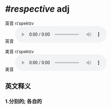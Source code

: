 # ***\#respective*** adj
英音 rɪˈspektɪv  
英音
<audio src="./media/respective1_AAC.aac" controls="controls"></audio>

美音 rɪˈspektɪv  
美音
<audio src="./media/respective2_AAC.aac" controls="controls"></audio>



  

英文释义
---
### 1.**分别的; 各自的**  


